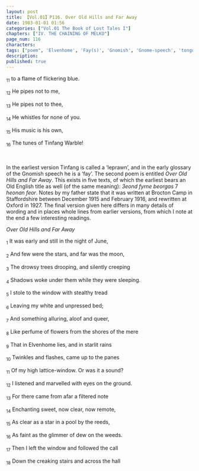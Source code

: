 ```yaml
---
layout: post
title: 【Vol.01】P116. Over Old Hills and Far Away
date: 1983-01-01 01:56
categories: ["Vol.01 The Book of Lost Tales I"]
chapters: ["IV. THE CHAINING OF MELKO"]
page_num: 116
characters: 
tags: ["poem", 'Elvenhome', 'Fay(s)', 'Gnomish', 'Gnome-speech', 'tongue of the Gnomes', 'Old English']
description: 
published: true
---
```


<SUB>11</SUB> to a flame of flickering blue.

<SUB>12</SUB> He pipes not to me,

<SUB>13</SUB> He pipes not to thee,

<SUB>14</SUB> He whistles for none of you.

<SUB>15</SUB> His music is his own,

<SUB>16</SUB> The tunes of Tinfang Warble!

<BR>

In the earliest version Tinfang is called a ‘leprawn’, and in the early glossary of the Gnomish speech he is a ‘fay’. The second poem is entitled <I>Over Old Hills and Far Away</I>. This exists in five texts, of which the earliest bears an Old English title as well (of the same meaning): <I>3eond fyrne beorgas</I> 7 <I>heonan feor</I>. Notes by my father state that it was written at Brocton Camp in Staffordshire between December 1915 and February 1916, and rewritten at Oxford in 1927. The final version given here differs in many details of wording and in places whole lines from earlier versions, from which I note at the end a few interesting readings.

<I>Over Old Hills and Far Away</I>

<SUB>1</SUB> It was early and still in the night of June,

<SUB>2</SUB> And few were the stars, and far was the moon,

<SUB>3</SUB> The drowsy trees drooping, and silently creeping

<SUB>4</SUB> Shadows woke under them while they were sleeping.

<SUB>5</SUB> I stole to the window with stealthy tread

<SUB>6</SUB> Leaving my white and unpressed bed;

<SUB>7</SUB> And something alluring, aloof and queer,

<SUB>8</SUB> Like perfume of flowers from the shores of the mere

<SUB>9</SUB> That in Elvenhome lies, and in starlit rains

<SUB>10</SUB> Twinkles and flashes, came up to the panes

<SUB>11</SUB> Of my high lattice-window. Or was it a sound?

<SUB>12</SUB> I listened and marvelled with eyes on the ground.

<SUB>13</SUB> For there came from afar a filtered note

<SUB>14</SUB> Enchanting sweet, now clear, now remote,

<SUB>15</SUB> As clear as a star in a pool by the reeds,

<SUB>16</SUB> As faint as the glimmer of dew on the weeds.

<SUB>17</SUB> Then I left the window and followed the call

<SUB>18</SUB> Down the creaking stairs and across the hall

